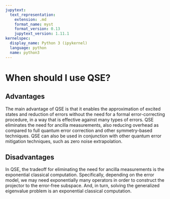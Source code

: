 ```yaml
---
jupytext:
  text_representation:
    extension: .md
    format_name: myst
    format_version: 0.13
    jupytext_version: 1.11.1
kernelspec:
  display_name: Python 3 (ipykernel)
  language: python
  name: python3
---
```



# When should I use QSE?

## Advantages 

The main advantage of QSE is that it enables the approximation of excited states and reduction of errors without the need for a formal error-correcting procedure, in a way that is effective against many types of errors.
QSE eliminates the need for ancilla measurements, also reducing overhead as compared to full quantum error correction and other symmetry-based techniques.
QSE can also be used in conjunction with other quantum error mitigation techniques, such as zero noise extrapolation.

## Disadvantages

In QSE, the tradeoff for eliminating the need for ancilla measurements is the exponential classical computation. Specifically, depending on the error model, we may need exponentially many operators in order to construct the projector to the error-free subspace. And, in turn, solving the generalized eigenvalue problem is an exponential classical computation. 
